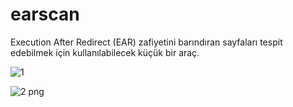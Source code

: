 # earscan
Execution After Redirect (EAR) zafiyetini barındıran sayfaları tespit edebilmek için kullanılabilecek küçük bir araç.

![1](https://github.com/rk400/earscan/assets/155110459/91d64e6b-5139-4102-99d0-3b76a040a315)

![2 png](https://github.com/rk400/earscan/assets/155110459/9db4dd0a-9a00-42f4-bc9b-40eca60fcb6a)
